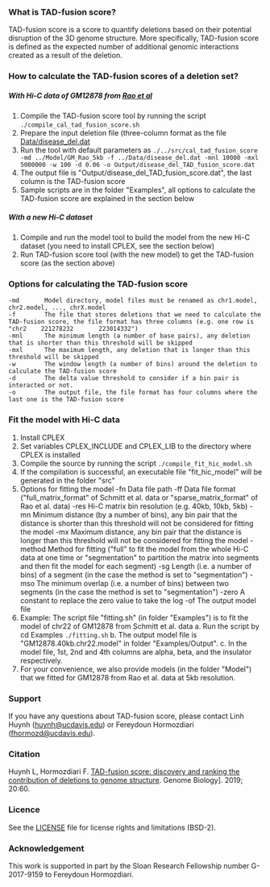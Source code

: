 ### What is TAD-fusion score?
TAD-fusion score is a score to quantify deletions based on their potential disruption of the 3D genome structure. More specifically, TAD-fusion score is defined as the expected number of additional genomic interactions created as a result of the deletion.

### How to calculate the TAD-fusion scores of a deletion set?

##### With Hi-C data of GM12878 from [Rao et al](https://www.cell.com/abstract/S0092-8674(14)01497-4)
  
1. Compile the TAD-fusion score tool by running the script
`./compile_cal_tad_fusion_score.sh`
2. Prepare the input deletion file (three-column format as the file [Data/disease_del.dat](./Data/disease_del.dat)
3. Run the tool with default parameters as 
```./../src/cal_tad_fusion_score -md ../Model/GM_Rao_5kb -f ../Data/disease_del.dat -mnl 10000 -mxl 5000000 -w 100 -d 0.06 -o Output/disease_del_TAD_fusion_score.dat```
4. The output file is "Output/disease_del_TAD_fusion_score.dat", the last column is the TAD-fusion score
5. Sample scripts are in the folder "Examples", all options to calculate the TAD-fusion score are explained in the section below

##### With a new Hi-C dataset
1. Compile and run the model tool to build the model from the new Hi-C dataset (you need to install CPLEX, see the section below)
2. Run TAD-fusion score tool (with the new model) to get the TAD-fusion score (as the section above)

### Options for calculating the TAD-fusion score

    -md       Model directory, model files must be renamed as chr1.model, chr2.model, ..., chrX.model 
    -f        The file that stores deletions that we need to calculate the TAD-fusion score, the file format has three columns (e.g. one row is "chr2    221278232       223014332")
    -mnl      The minimum length (a number of base pairs), any deletion that is shorter than this threshold will be skipped
    -mxl      The maximum length, any deletion that is longer than this threshold will be skipped
    -w        The window length (a number of bins) around the deletion to calculate the TAD-fusion score
    -d        The delta value threshold to consider if a bin pair is interacted or not.
    -o        The output file, the file format has four columns where the last one is the TAD-fusion score  

### Fit the model with Hi-C data
1. Install CPLEX
2. Set variables CPLEX_INCLUDE and CPLEX_LIB to the directory where CPLEX is installed
3. Compile the source by running the script
`./compile_fit_hic_model.sh`
4. If the compilation is successful, an executable file "fit_hic_model" will be generated in the folder "src"
5. Options for fitting the model
    -fn       Data file path
    -ff       Data file format ("full_matrix_format" of Schmitt et al. data or "sparse_matrix_format" of Rao et al. data)
    -res      Hi-C matrix bin resolution (e.g. 40kb, 10kb, 5kb)
    -mn       Minimum distance (by a number of bins), any bin pair that the distance is shorter than this threshold will not be considered for fitting the model
    -mx       Maximum distance, any bin pair that the distance is longer than this threshold will not be considered for fitting the model
    -method   Method for fitting ("full" to fit the model from the whole Hi-C data at one time or "segmentation" to partition the matrix into segments and then fit the model for each segment)
    -sg       Length (i.e. a number of bins) of a segment (in the case the method is set to "segmentation")
    -mso      The minimum overlap (i.e. a number of bins) between two segments (in the case the method is set to "segmentation")
    -zero     A constant to replace the zero value to take the log
    -of       The output model file
6. Example: The script file "fitting.sh" (in folder "Examples") is to fit the model of chr22 of GM12878 from Schmitt et al. data
    a. Run the script by
      cd Examples
      `./fitting.sh`
    b. The output model file is "GM12878.40kb.chr22.model" in folder "Examples/Output".
    c. In the model file, 1st, 2nd and 4th columns are alpha, beta, and the insulator respectively.
7. For your convenience, we also provide models (in the folder "Model") that we fitted for GM12878 from Rao et al. data at 5kb resolution.

### Support

If you have any questions about TAD-fusion score, please contact Linh Huynh (huynh@ucdavis.edu) or Fereydoun Hormozdiari (fhormozd@ucdavis.edu).

### Citation

Huynh L, Hormozdiari F. [TAD-fusion score: discovery and ranking the contribution of deletions to genome structure](https://genomebiology.biomedcentral.com/articles/10.1186/s13059-019-1666-7). Genome Biology]. 2019; 20:60.

### Licence

See the [LICENSE](./LICENSE.txt) file for license rights and limitations (BSD-2).

### Acknowledgement

This work is supported in part by the Sloan Research Fellowship number G-2017-9159 to Fereydoun Hormozdiari.
